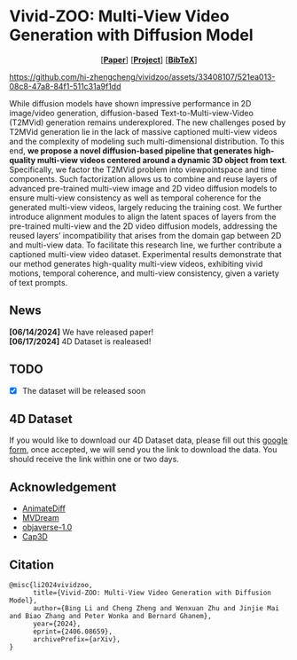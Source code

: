 # Vivid-ZOO: Multi-View Video Generation with Diffusion Model


<p align="center">
  [<a href="https://arxiv.org/pdf/2406.08659" target="_blank"><strong>Paper</strong></a>]
  [<a href="https://hi-zhengcheng.github.io/vividzoo/" target="_blank"><strong>Project</strong></a>]
  [<a href="#citation"><strong>BibTeX</strong></a>]
</p>



https://github.com/hi-zhengcheng/vividzoo/assets/33408107/521ea013-08c8-47a8-84f1-511c31a9f1dd


While diffusion models have shown impressive performance in 2D image/video generation, diffusion-based Text-to-Multi-view-Video (T2MVid) generation remains underexplored. The new challenges posed by T2MVid generation lie in the lack of massive captioned multi-view videos and the complexity of modeling such multi-dimensional distribution. To this end, <b>we propose a novel diffusion-based pipeline that generates high-quality multi-view videos centered around a dynamic 3D object from text</b>. Specifically, we factor the T2MVid problem into viewpointspace and time components. Such factorization allows us to combine and reuse layers of advanced pre-trained multi-view image and 2D video diffusion models to ensure multi-view consistency as well as temporal coherence for the generated multi-view videos, largely reducing the training cost. We further introduce alignment modules to align the latent spaces of layers from the pre-trained multi-view and the 2D video diffusion models, addressing the reused layers’ incompatibility that arises from the domain gap between 2D and multi-view data. To facilitate this research line, we further contribute a captioned multi-view video dataset. Experimental results demonstrate that our method generates high-quality multi-view videos, exhibiting vivid motions, temporal coherence, and multi-view consistency, given a variety of text prompts.

## News
**[06/14/2024]** We have released paper!  
**[06/17/2024]** 4D Dataset is realeased!
## TODO
- [x] The dataset will be released soon
## 4D Dataset
If you would like to download our 4D Dataset data, please fill out this [google form](https://forms.gle/hk46ZhP9WZNWuS786), once accepted, we will send you the link to download the data. You should receive the link within one or two days.


## Acknowledgement

- [AnimateDiff](https://github.com/guoyww/AnimateDiff)
- [MVDream](https://github.com/bytedance/MVDream)
- [objaverse-1.0](https://objaverse.allenai.org/objaverse-1.0/)
- [Cap3D](https://github.com/crockwell/Cap3D)



## Citation
```
@misc{li2024vividzoo,
      title={Vivid-ZOO: Multi-View Video Generation with Diffusion Model}, 
      author={Bing Li and Cheng Zheng and Wenxuan Zhu and Jinjie Mai and Biao Zhang and Peter Wonka and Bernard Ghanem},
      year={2024},
      eprint={2406.08659},
      archivePrefix={arXiv},
}
```
